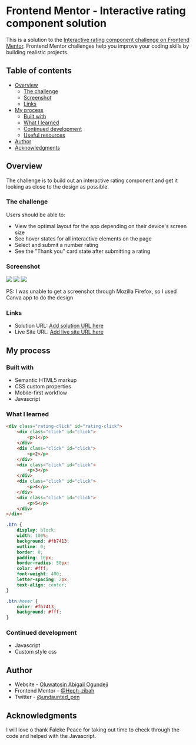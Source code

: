 # Frontend Mentor - Interactive rating component solution

This is a solution to the [Interactive rating component challenge on Frontend Mentor](https://www.frontendmentor.io/challenges/interactive-rating-component-koxpeBUmI). Frontend Mentor challenges help you improve your coding skills by building realistic projects.

## Table of contents

- [Overview](#overview)
  - [The challenge](#the-challenge)
  - [Screenshot](#screenshot)
  - [Links](#links)
- [My process](#my-process)
  - [Built with](#built-with)
  - [What I learned](#what-i-learned)
  - [Continued development](#continued-development)
  - [Useful resources](#useful-resources)
- [Author](#author)
- [Acknowledgments](#acknowledgments)

## Overview

The challenge is to build out an interactive rating component and get it looking as close to the design as possible.

### The challenge

Users should be able to:

- View the optimal layout for the app depending on their device's screen size
- See hover states for all interactive elements on the page
- Select and submit a number rating
- See the "Thank you" card state after submitting a rating

### Screenshot

![](./active-state.png)
![](./desktop-thankyou.png)
![](./desktop-view.png)

PS: I was unable to get a screenshot through Mozilla Firefox, so I used Canva app to do the design

### Links

- Solution URL: [Add solution URL here](https://your-solution-url.com)
- Live Site URL: [Add live site URL here](https://your-live-site-url.com)

## My process

### Built with

- Semantic HTML5 markup
- CSS custom properties
- Mobile-first workflow
- Javascript

### What I learned

```html
<div class="rating-click" id="rating-click">
	<div class="click" id="click">
		<p>1</p>
	</div>
	<div class="click" id="click">
		<p>2</p>
	</div>
	<div class="click" id="click">
		<p>3</p>
	</div>
	<div class="click" id="click">
		<p>4</p>
	</div>
	<div class="click" id="click">
		<p>5</p>
	</div>
</div>
```

```css
.btn {
	display: block;
	width: 100%;
	background: #fb7413;
	outline: 0;
	border: 0;
	padding: 10px;
	border-radius: 50px;
	color: #fff;
	font-weight: 400;
	letter-spacing: 2px;
	text-align: center;
}

.btn:hover {
	color: #fb7413;
	background: #fff;
}
```

### Continued development

- Javascript
- Custom style css

## Author

- Website - [Oluwatosin Abigail Ogundeji](https://medium.com/@oluwatosinhephzibah)
- Frontend Mentor - [@Heph-zibah](https://www.frontendmentor.io/profile/Heph-zibah)
- Twitter - [@undaunted_pen](https://www.twitter.com/undaunted_pen)

## Acknowledgments

I will love o thank Faleke Peace for taking out time to check through the code and helped with the Javascript.
